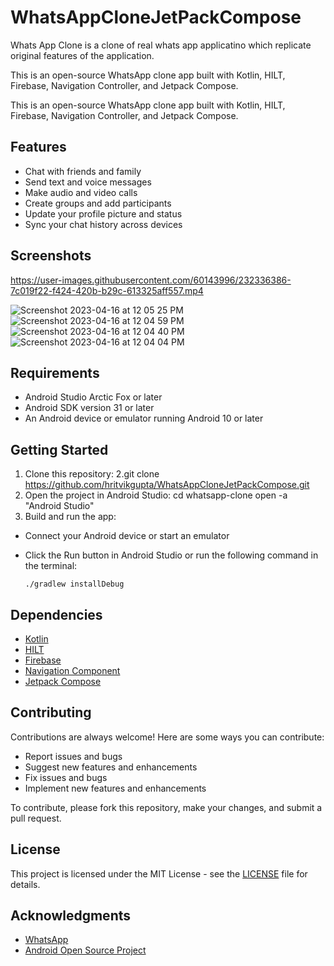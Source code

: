 # WhatsAppCloneJetPackCompose



Whats App Clone is a clone of real whats app applicatino which replicate original features of the application. 

This is an open-source WhatsApp clone app built with Kotlin, HILT, Firebase, Navigation Controller, and Jetpack Compose.

This is an open-source WhatsApp clone app built with Kotlin, HILT, Firebase, Navigation Controller, and Jetpack Compose.

## Features

- Chat with friends and family
- Send text and voice messages
- Make audio and video calls
- Create groups and add participants
- Update your profile picture and status
- Sync your chat history across devices

## Screenshots


https://user-images.githubusercontent.com/60143996/232336386-7c019f22-f424-420b-b29c-613325aff557.mp4


![Screenshot 2023-04-16 at 12 05 25 PM](https://user-images.githubusercontent.com/60143996/232336417-6f13a277-cbfa-4337-9ba9-8cee5b4953a0.png)
![Screenshot 2023-04-16 at 12 04 59 PM](https://user-images.githubusercontent.com/60143996/232336418-6a9e50cb-622a-4976-a3d2-12de04b9055d.png)
![Screenshot 2023-04-16 at 12 04 40 PM](https://user-images.githubusercontent.com/60143996/232336420-b33c55b3-ef46-434f-bb58-ec082878124b.png)
![Screenshot 2023-04-16 at 12 04 04 PM](https://user-images.githubusercontent.com/60143996/232336421-ae2b0336-f9d0-4dec-8a99-645eef826d82.png)


## Requirements

- Android Studio Arctic Fox or later
- Android SDK version 31 or later
- An Android device or emulator running Android 10 or later

## Getting Started

1. Clone this repository:
2.git clone https://github.com/hritvikgupta/WhatsAppCloneJetPackCompose.git
3. Open the project in Android Studio:
   cd whatsapp-clone
   open -a "Android Studio"
4.  Build and run the app:

- Connect your Android device or start an emulator
- Click the Run button in Android Studio or run the following command in the terminal:

  ```
  ./gradlew installDebug
  ```

## Dependencies

- [Kotlin](https://kotlinlang.org/)
- [HILT](https://dagger.dev/hilt/)
- [Firebase](https://firebase.google.com/)
- [Navigation Component](https://developer.android.com/guide/navigation/navigation-getting-started)
- [Jetpack Compose](https://developer.android.com/jetpack/compose)

## Contributing

Contributions are always welcome! Here are some ways you can contribute:

- Report issues and bugs
- Suggest new features and enhancements
- Fix issues and bugs
- Implement new features and enhancements

To contribute, please fork this repository, make your changes, and submit a pull request.

## License

This project is licensed under the MIT License - see the [LICENSE](LICENSE) file for details.

## Acknowledgments

- [WhatsApp](https://www.whatsapp.com/)
- [Android Open Source Project](https://source.android.com/)

